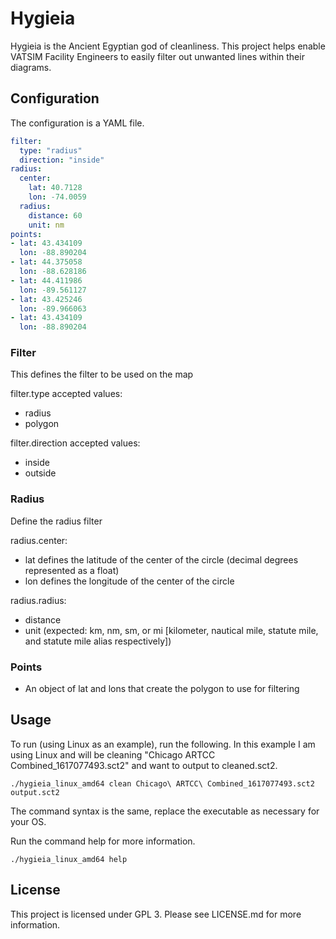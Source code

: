 # Hygieia

Hygieia is the Ancient Egyptian god of cleanliness.  This project helps enable VATSIM Facility Engineers to easily filter out unwanted lines within their diagrams.

## Configuration

The configuration is a YAML file.

```yaml
filter:
  type: "radius"
  direction: "inside"
radius:
  center:
    lat: 40.7128
    lon: -74.0059
  radius: 
    distance: 60
    unit: nm
points:
- lat: 43.434109
  lon: -88.890204
- lat: 44.375058
  lon: -88.628186
- lat: 44.411986
  lon: -89.561127
- lat: 43.425246
  lon: -89.966063
- lat: 43.434109
  lon: -88.890204
```

### Filter

This defines the filter to be used on the map

filter.type accepted values:
* radius
* polygon

filter.direction accepted values:
* inside
* outside

### Radius

Define the radius filter

radius.center:
* lat defines the latitude of the center of the circle (decimal degrees represented as a float)
* lon defines the longitude of the center of the circle

radius.radius:
* distance
* unit (expected: km, nm, sm, or mi [kilometer, nautical mile, statute mile, and statute mile alias respectively])

### Points
* An object of lat and lons that create the polygon to use for filtering

## Usage

To run (using Linux as an example), run the following. In this example I am using Linux and will be cleaning "Chicago ARTCC Combined_1617077493.sct2" and want to output to cleaned.sct2.

```
./hygieia_linux_amd64 clean Chicago\ ARTCC\ Combined_1617077493.sct2 output.sct2
```

The command syntax is the same, replace the executable as necessary for your OS.

Run the command help for more information.
```
./hygieia_linux_amd64 help
```

## License

This project is licensed under GPL 3. Please see LICENSE.md for more information.